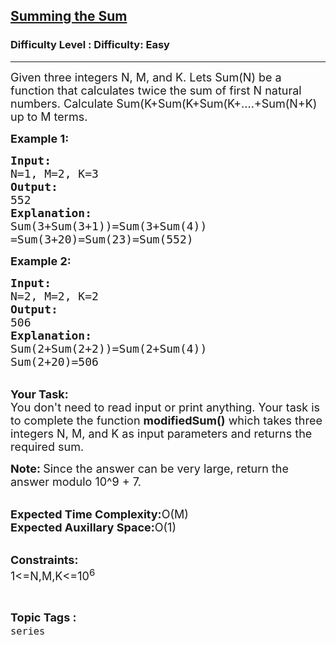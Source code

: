 <h2><a href="https://www.geeksforgeeks.org/problems/summing-the-sum2105/1?page=11&status=unsolved&sortBy=accuracy">Summing the Sum</a></h2><h3>Difficulty Level : Difficulty: Easy</h3><hr><div class="problems_problem_content__Xm_eO"><p><span style="font-size:18px">Given three integers N, M, and K. Lets Sum(N) be a function that calculates twice the sum of first N natural numbers. Calculate Sum(K+Sum(K+Sum(K+....+Sum(N+K) up to M terms.</span></p>

<p><strong><span style="font-size:18px">Example 1:</span></strong></p>

<pre><span style="font-size:18px"><strong>Input:</strong>
N=1, M=2, K=3
<strong>Output:</strong>
552
<strong>Explanation:</strong>
Sum(3+Sum(3+1))=Sum(3+Sum(4)) 
=Sum(3+20)=Sum(23)=Sum(552)</span></pre>

<p><strong><span style="font-size:18px">Example 2:</span></strong></p>

<pre><span style="font-size:18px"><strong>Input:</strong>
N=2, M=2, K=2
<strong>Output:</strong>
506
<strong>Explanation:</strong>
Sum(2+Sum(2+2))=Sum(2+Sum(4))
Sum(2+20)=506</span></pre>

<p><br>
<span style="font-size:18px"><strong>Your Task:</strong><br>
You don't need to read input&nbsp;or print anything. Your task is to complete the function <strong>modifiedSum()</strong> which takes three integers N, M, and K as input parameters and returns the required sum.&nbsp;</span></p>

<p><span style="font-size:18px"><strong>Note:&nbsp;</strong>Since the answer can be very large, return the answer modulo 10^9 + 7.</span></p>

<p><br>
<span style="font-size:18px"><strong>Expected Time Complexity:</strong>O(M)<br>
<strong>Expected Auxillary Space:</strong>O(1)</span></p>

<p><br>
<span style="font-size:18px"><strong>Constraints:</strong><br>
1&lt;=N,M,K&lt;=10<sup>6</sup></span></p>
</div><br><p><span style=font-size:18px><strong>Topic Tags : </strong><br><code>series</code>&nbsp;